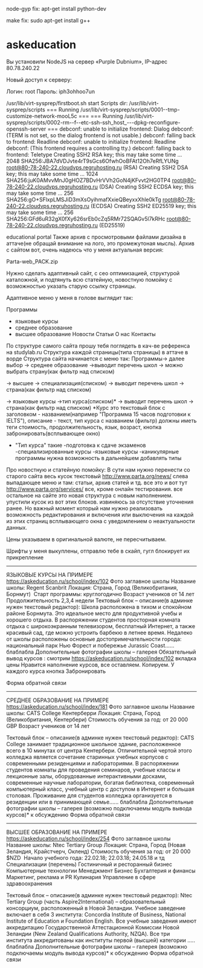 node-gyp fix: apt-get install python-dev



make fix: sudo apt-get install g++

# askeducation
Вы установили NodeJS на сервер «Purple Dubnium», IP-адрес 80.78.240.22

Новый доступ к серверу:

Логин: root
Пароль: iph3ohhoo7un

/usr/lib/virt-sysprep/firstboot.sh start
Scripts dir: /usr/lib/virt-sysprep/scripts
=== Running /usr/lib/virt-sysprep/scripts/0001--tmp-customize-network-mooL5c ===
=== Running /usr/lib/virt-sysprep/scripts/0002-rm--f--etc-ssh-ssh_host_---dpkg-reconfigure-openssh-server ===
debconf: unable to initialize frontend: Dialog
debconf: (TERM is not set, so the dialog frontend is not usable.)
debconf: falling back to frontend: Readline
debconf: unable to initialize frontend: Readline
debconf: (This frontend requires a controlling tty.)
debconf: falling back to frontend: Teletype
Creating SSH2 RSA key; this may take some time ...
2048 SHA256:JBA7dVDJvte4rT9sGcs6OfwhOoBFAt12Oh7eRfLYUNg root@80-78-240-22.cloudvps.regruhosting.ru (RSA)
Creating SSH2 DSA key; this may take some time ...
1024 SHA256:juK0AMvvMnJ0gHOZ7BDvHrVVh2GoN4jKFvvt2HG0TP4 root@80-78-240-22.cloudvps.regruhosting.ru (DSA)
Creating SSH2 ECDSA key; this may take some time ...
256 SHA256:gO+SFlxpLMSJiD3mXsOyihmafXxieQBeyxxXhle0kTg root@80-78-240-22.cloudvps.regruhosting.ru (ECDSA)
Creating SSH2 ED25519 key; this may take some time ...
256 SHA256:GFd6uR32gX0fXy626srEb0cZq5RMr72SQAGv5l7kRHc root@80-78-240-22.cloudvps.regruhosting.ru (ED25519)


educational portal
Также архив с просмотровыми файлами дизайна в аттаче(не обращай внимание на лого, это промежутоная мысль).
Архив с сайтом вот, очень надеюсь что у меня актуальная версия:

 Parta-web_PACK.zip

Нужно сделать адаптивный сайт, с сео оптимизацией, структурой каталожной, и подтянуть всю статейную, новостную помойку с возможностью указать старую ссылку страницы.


Адаптивное меню у меня в голове выглядит так:

Программы
- языковые курсы
- среднее образование
- высшее образование
Новости
Статьи
О нас 
Контакты

По структуре самого сайта прошу тебя поглядеть в кач-ве референса на studylab.ru
Структура каждой страницы(типа страницы) в аттаче в ворде
Структура сайта начинается с меню так: Программы->
далее выбор
-> среднее образование ->выводит перечень школ -> можно выбрать страну(как фильтр над списком)

-> высшее -> специализация(списком) -> выводит перечень школ -> страна(как фильтр над списком)

-> языковые курсы ->тип курса(списком)* -> выводит перечень школ -> страна(как фильтр над списком)
*Курс это текстовый блок с заголовком - названием(например "Программа 15 часов подготовки к IELTS"), описание - текст, тип курса с названием (фильтр)  должны иметь теги стоимость, продолжительность, язык, возраст,  кнопка забронировать(всплывающее окно)
* "Тип курса" такие 
-подготовка к сдаче экзаменов
-специализированные курсы
-языковые курсы
-каникулярные программы
нужна возможность в дальнейшем добавлять типы


Про новостную и статейную помойку:
В сути нам нужно перенести со старого сайта весь кусок текстовый http://www.parta.org/news/ слева выпадающее меню и там: статьи, архив статей и тд. все это 
и вот тут http://www.parta.org/services/ все, кроме онлайн тестирования. 
все остальное на сайте это новая структура с новым наполнением.  упустили кусок из вот этих блоков. извиняюсь за отсутствие уточнения ранее.
Но важный момент который нам нужно реализовать возможность редактирования и включения или выключения на каждой из этих страниц всплывающего окна с уведомлением о неактуальности данных.

Цены указываем в оригинальной валюте, не пересчитываем. 

Шрифты у меня выкуплены, отправлю тебе в скайп, гугл блокирует их прикрепление

***********************************

ЯЗЫКОВЫЕ КУРСЫ НА ПРИМЕРЕ  https://askeducation.ru/school/index/102 
Фото заглавное школы
Название школы: Regent Scanbrit
Локация: Страна, Город  (Великобритания, Борнмут)
 Старт программы: круглогодично 
Возраст учеников от 14 лет
Продолжительность 2,3,4 недели
Тектовый блок – описание(в админке нужен текстовый редактор):
Школа расположена в тихом и спокойном районе Борнмута. Это идеальное место для продуктивной учебы и хорошего отдыха. В распоряжении студентов просторная комната отдыха с широкоэкранным телевизором, бесплатный Интернет, а также красивый сад, где можно устроить барбекю в летнее время. Недалеко от школы расположены основные достопримечательности города: национальный парк Нью Форест и побережье Jurassic Coast.….. блаблабла
Дополнительные фотографии школы – галерея
Обязательный вывод курсов : смотрим https://askeducation.ru/school/index/102 вкладка цены
Нравится наполнение курсов, все оставляем. Копируем. У каждого курса кнопка Забронировать

Форма обратной связи

**********************************************

СРЕДНЕЕ ОБРАЗОВАНИЕ НА ПРИМЕРЕ https://askeducation.ru/school/index/181
Фото заглавное школы
Название школы: CATS College Кентерберри
Локация: Страна, Город (Великобритания, Кентербери)
Стоимость обучения за год: от 20 000 GBP
Возраст учеников от 14 лет

Тектовый блок – описание(в админке нужен текстовый редактор):
CATS College занимает традиционное школьное здание, расположенное всего в 10 минутах от центра Кентербери. Отличительной чертой этого колледжа является сочетание старинных учебных корпусов с современными резиденциями и лабораториями. В распоряжении студентов комнаты для проведения семинаров, учебные классы и лекционные залы, оборудованные интерактивными досками, современные научные лаборатории, богатая библиотека, современный компьютерный класс, учебный центр с доступом в Интернет и большая столовая. Проживание для студентов колледжа организуется в резиденции или в принимающей семье.….. блаблабла
Дополнительные фотографии школы – галерея
(возможно подключаемы модуль вывода курсов)* к обсуждению
Форма обратной связи

***********************************************


ВЫСШЕЕ ОБРАЗОВАНИЕ НА ПРИМЕРЕ https://askeducation.ru/school/index/254
Фото заглавное школы
Название школы: Ntec Tertiary Group
Локация: Страна, Город (Новая Зеландия, Крайстчерч, Окленд)
Стоимость обучения за год: от 20 000 $NZD
 Начало учебного года: 22.02.18; 22.03.18; 24.05.18 и тд 
Специализации (перечень) 
Гостиничный и ресторанный бизнес
Компьютерные технологии
Менеджмент
Бизнес
Бухгалтерия и финансы
Маркетинг, реклама и PR
Кулинария
Управление в сфере здравоохранения

Тектовый блок – описание(в админке нужен текстовый редактор):
Ntec Tertiary Group (часть Aspire2International) – образовательный консорциум, расположенный в Новой Зеландии. Учебное заведение включает в себя 3 института: Concordia Institute of Business, National Institute of Education и Foundation English. Все учебные заведения имеют аккредитацию Государственной Аттестационной Комиссии Новой Зеландии (New Zealand Qualifications Authority, NZQA). Все три института аккредитованы как институты первой (высшей) категории
….. блаблабла
Дополнительные фотографии школы – галерея
(возможно подключаемы модуль вывода курсов)* к обсуждению
Форма обратной связи


